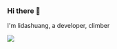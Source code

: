 ### Hi there 👋

I'm lidashuang, a developer, climber

![](https://cos.ap-beijing.myqcloud.com/dropshare-1252438752/pb-7PWbqVK8h2.png)


 
<!--
**defp/defp** is a ✨ _special_ ✨ repository because its `README.md` (this file) appears on your GitHub profile.

Here are some ideas to get you started:

- 🔭 I’m currently working on ...
- 🌱 I’m currently learning ...
- 👯 I’m looking to collaborate on ...
- 🤔 I’m looking for help with ...
- 💬 Ask me about ...
- 📫 How to reach me: ...
- 😄 Pronouns: ...
- ⚡ Fun fact: ...
-->
